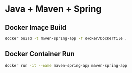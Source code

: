 # Java + Maven + Spring

## Docker Image Build

```bash
docker build -t maven-spring-app -f docker/Dockerfile .
```

## Docker Container Run

```bash
docker run -it --name maven-spring-app maven-spring-app
```